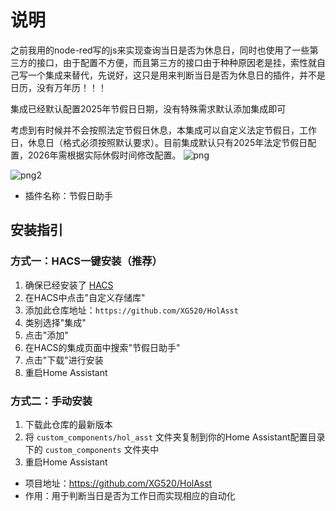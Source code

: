 # 说明
之前我用的node-red写的js来实现查询当日是否为休息日，同时也使用了一些第三方的接口，由于配置不方便，而且第三方的接口由于种种原因老是挂，索性就自己写一个集成来替代，先说好，这只是用来判断当日是否为休息日的插件，并不是日历，没有万年历！！！

集成已经默认配置2025年节假日日期，没有特殊需求默认添加集成即可

考虑到有时候并不会按照法定节假日休息，本集成可以自定义法定节假日，工作日，休息日（格式必须按照默认要求）。目前集成默认只有2025年法定节假日配置，2026年需根据实际休假时间修改配置。
![png](https://attachment.hasstatic.com/forum/202501/17/140543e7vz9jr47o6ua79a.png)

![png2](https://attachment.hasstatic.com/forum/202501/17/141746l8kgfky4gi3ygkq1.png)
- 插件名称：节假日助手
## 安装指引

### 方式一：HACS一键安装（推荐）
1. 确保已经安装了 [HACS](https://hacs.xyz/)
2. 在HACS中点击"自定义存储库"
3. 添加此仓库地址：`https://github.com/XG520/HolAsst`
4. 类别选择"集成"
5. 点击"添加"
6. 在HACS的集成页面中搜索"节假日助手"
7. 点击"下载"进行安装
8. 重启Home Assistant

### 方式二：手动安装
1. 下载此仓库的最新版本
2. 将 `custom_components/hol_asst` 文件夹复制到你的Home Assistant配置目录下的 `custom_components` 文件夹中
3. 重启Home Assistant

- 项目地址：https://github.com/XG520/HolAsst
- 作用：用于判断当日是否为工作日而实现相应的自动化